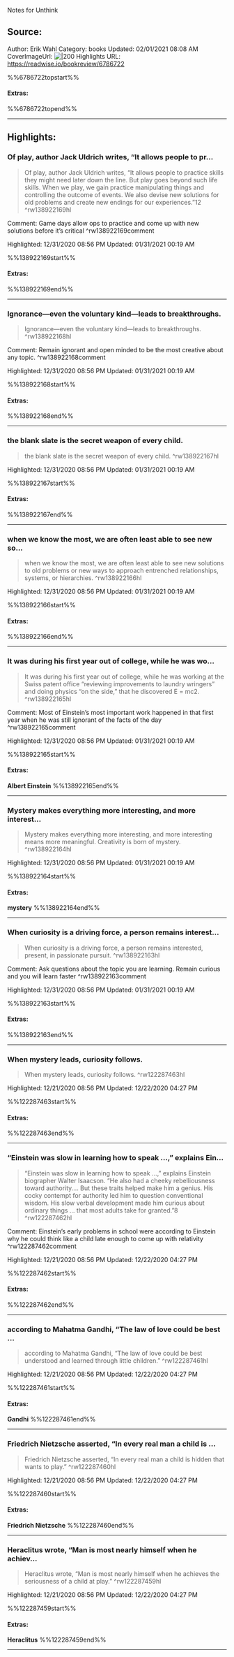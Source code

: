 Notes for Unthink

## Source:
Author: Erik Wahl
Category: books
Updated: 02/01/2021 08:08 AM
CoverImageUrl: 
![|200](https://images-na.ssl-images-amazon.com/images/I/41qiH77JBgL._SL200_.jpg)
Highlights URL: https://readwise.io/bookreview/6786722

%%6786722topstart%%
#### Extras:

%%6786722topend%%


 
-----
 ## Highlights:

### Of play, author Jack Uldrich writes, “It allows people to pr...
>Of play, author Jack Uldrich writes, “It allows people to practice skills they might need later down the line. But play goes beyond such life skills. When we play, we gain practice manipulating things and controlling the outcome of events. We also devise new solutions for old problems and create new endings for our experiences.”12 ^rw138922169hl

Comment: Game days allow ops to practice and come up with new solutions before it’s critical ^rw138922169comment

Highlighted: 12/31/2020 08:56 PM
Updated: 01/31/2021 00:19 AM

%%138922169start%%
#### Extras:

%%138922169end%%



------

### Ignorance—even the voluntary kind—leads to breakthroughs.
>Ignorance—even the voluntary kind—leads to breakthroughs. ^rw138922168hl

Comment: Remain ignorant and open minded to be the most creative about any topic. ^rw138922168comment

Highlighted: 12/31/2020 08:56 PM
Updated: 01/31/2021 00:19 AM

%%138922168start%%
#### Extras:

%%138922168end%%



------

### the blank slate is the secret weapon of every child.
>the blank slate is the secret weapon of every child. ^rw138922167hl


Highlighted: 12/31/2020 08:56 PM
Updated: 01/31/2021 00:19 AM

%%138922167start%%
#### Extras:

%%138922167end%%



------

### when we know the most, we are often least able to see new so...
>when we know the most, we are often least able to see new solutions to old problems or new ways to approach entrenched relationships, systems, or hierarchies. ^rw138922166hl


Highlighted: 12/31/2020 08:56 PM
Updated: 01/31/2021 00:19 AM

%%138922166start%%
#### Extras:

%%138922166end%%



------

### It was during his first year out of college, while he was wo...
>It was during his first year out of college, while he was working at the Swiss patent office “reviewing improvements to laundry wringers” and doing physics “on the side,” that he discovered E = mc2. ^rw138922165hl

Comment: Most of Einstein’s most important work happened in that first year when he was still ignorant of the facts of the day ^rw138922165comment

Highlighted: 12/31/2020 08:56 PM
Updated: 01/31/2021 00:19 AM

%%138922165start%%
#### Extras:
**Albert Einstein**
%%138922165end%%



------

### Mystery makes everything more interesting, and more interest...
>Mystery makes everything more interesting, and more interesting means more meaningful. Creativity is born of mystery. ^rw138922164hl


Highlighted: 12/31/2020 08:56 PM
Updated: 01/31/2021 00:19 AM

%%138922164start%%
#### Extras:
**mystery**
%%138922164end%%



------

### When curiosity is a driving force, a person remains interest...
>When curiosity is a driving force, a person remains interested, present, in passionate pursuit. ^rw138922163hl

Comment: Ask questions about the topic you are learning. Remain curious and you will learn faster ^rw138922163comment

Highlighted: 12/31/2020 08:56 PM
Updated: 01/31/2021 00:19 AM

%%138922163start%%
#### Extras:

%%138922163end%%



------

### When mystery leads, curiosity follows.
>When mystery leads, curiosity follows. ^rw122287463hl


Highlighted: 12/21/2020 08:56 PM
Updated: 12/22/2020 04:27 PM

%%122287463start%%
#### Extras:

%%122287463end%%



------

### “Einstein was slow in learning how to speak …,” explains Ein...
>“Einstein was slow in learning how to speak …,” explains Einstein biographer Walter Isaacson. “He also had a cheeky rebelliousness toward authority.… But these traits helped make him a genius. His cocky contempt for authority led him to question conventional wisdom. His slow verbal development made him curious about ordinary things … that most adults take for granted.”8 ^rw122287462hl

Comment: Einstein’s early problems in school were according to Einstein why he could think like a child late enough to come up with relativity ^rw122287462comment

Highlighted: 12/21/2020 08:56 PM
Updated: 12/22/2020 04:27 PM

%%122287462start%%
#### Extras:

%%122287462end%%



------

### according to Mahatma Gandhi, “The law of love could be best ...
>according to Mahatma Gandhi, “The law of love could be best understood and learned through little children.” ^rw122287461hl


Highlighted: 12/21/2020 08:56 PM
Updated: 12/22/2020 04:27 PM

%%122287461start%%
#### Extras:
**Gandhi**
%%122287461end%%



------

### Friedrich Nietzsche asserted, “In every real man a child is ...
>Friedrich Nietzsche asserted, “In every real man a child is hidden that wants to play.” ^rw122287460hl


Highlighted: 12/21/2020 08:56 PM
Updated: 12/22/2020 04:27 PM

%%122287460start%%
#### Extras:
**Friedrich Nietzsche**
%%122287460end%%



------

### Heraclitus wrote, “Man is most nearly himself when he achiev...
>Heraclitus wrote, “Man is most nearly himself when he achieves the seriousness of a child at play.” ^rw122287459hl


Highlighted: 12/21/2020 08:56 PM
Updated: 12/22/2020 04:27 PM

%%122287459start%%
#### Extras:
**Heraclitus**
%%122287459end%%



------

